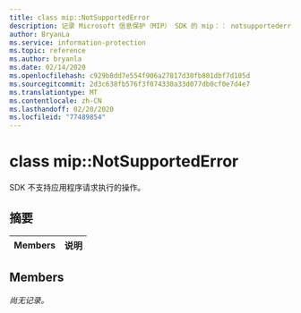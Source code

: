 ```yaml
---
title: class mip::NotSupportedError
description: 记录 Microsoft 信息保护（MIP） SDK 的 mip：： notsupportederror 类。
author: BryanLa
ms.service: information-protection
ms.topic: reference
ms.author: bryanla
ms.date: 02/14/2020
ms.openlocfilehash: c929b8dd7e554f906a27817d30fb801dbf7d105d
ms.sourcegitcommit: 2d3c638fb576f3f074330a33d077db0cf0e7d4e7
ms.translationtype: MT
ms.contentlocale: zh-CN
ms.lasthandoff: 02/20/2020
ms.locfileid: "77489854"
---
```

# <a name="class-mipnotsupportederror"></a>class mip::NotSupportedError 
SDK 不支持应用程序请求执行的操作。
  
## <a name="summary"></a>摘要
 Members                        | 说明                                
--------------------------------|---------------------------------------------
  
## <a name="members"></a>Members
_尚无记录。_
